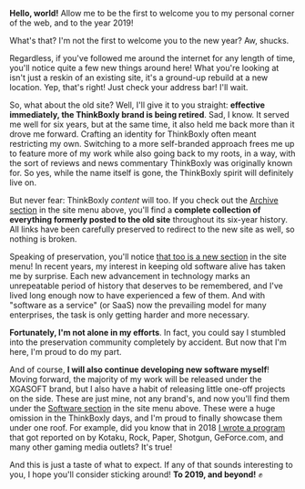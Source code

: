 <!--t All About t-->
<!--tag announcements,updates tag-->
<!--image /content/images/all-about/drawing-lowres-1024x576.jpg image-->
 **Hello, world!** Allow me to be the first to welcome you to my personal corner of the web, and to the year 2019!

What's that? I'm not the first to welcome you to the new year? Aw, shucks.

Regardless, if you've followed me around the internet for any length of time, you'll notice quite a few new things around here! What you're looking at isn't just a reskin of an existing site, it's a ground-up rebuild at a new location. Yep, that's right! Just check your address bar! I'll wait.

So, what about the old site? Well, I'll give it to you straight: **effective immediately, the ThinkBoxly brand is being retired**. Sad, I know. It served me well for six years, but at the same time, it also held me back more than it drove me forward. Crafting an identity for ThinkBoxly often meant restricting my own. Switching to a more self-branded approach frees me up to feature more of my work while also going back to my roots, in a way, with the sort of reviews and news commentary ThinkBoxly was originally known for. So yes, while the name itself is gone, the ThinkBoxly spirit will definitely live on.

But never fear: ThinkBoxly _content_ will too. If you check out the [Archive section](https://www.lucasc.me/search/label/ThinkBoxly) in the site menu above, you'll find a **complete collection of everything formerly posted to the old site** throughout its six-year history. All links have been carefully preserved to redirect to the new site as well, so nothing is broken.

Speaking of preservation, you'll notice [that too is a new section](https://www.lucasc.me/search/label/Preservation) in the site menu! In recent years, my interest in keeping old software alive has taken me by surprise. Each new advancement in technology marks an unrepeatable period of history that deserves to be remembered, and I've lived long enough now to have experienced a few of them. And with "software as a service" (or SaaS) now the prevailing model for many enterprises, the task is only getting harder and more necessary.

**Fortunately, I'm not alone in my efforts**. In fact, you could say I stumbled into the preservation community completely by accident. But now that I'm here, I'm proud to do my part.

And of course, **I will also continue developing new software myself**! Moving forward, the majority of my work will be released under the XGASOFT brand, but I also have a habit of releasing little one-off projects on the side. These are just mine, not any brand's, and now you'll find them under the [Software section](https://www.lucasc.me/search/label/Software) in the site menu above. These were a huge omission in the ThinkBoxly days, and I'm proud to finally showcase them under one roof. For example, did you know that in 2018 [I wrote a program](https://www.lucasc.me/2018/12/final-fantasy-xv-radio-tuner.html) that got reported on by Kotaku, Rock, Paper, Shotgun, GeForce.com, and many other gaming media outlets? It's true!

And this is just a taste of what to expect. If any of that sounds interesting to you, I hope you'll consider sticking around! **To 2019, and beyond!** ✊
